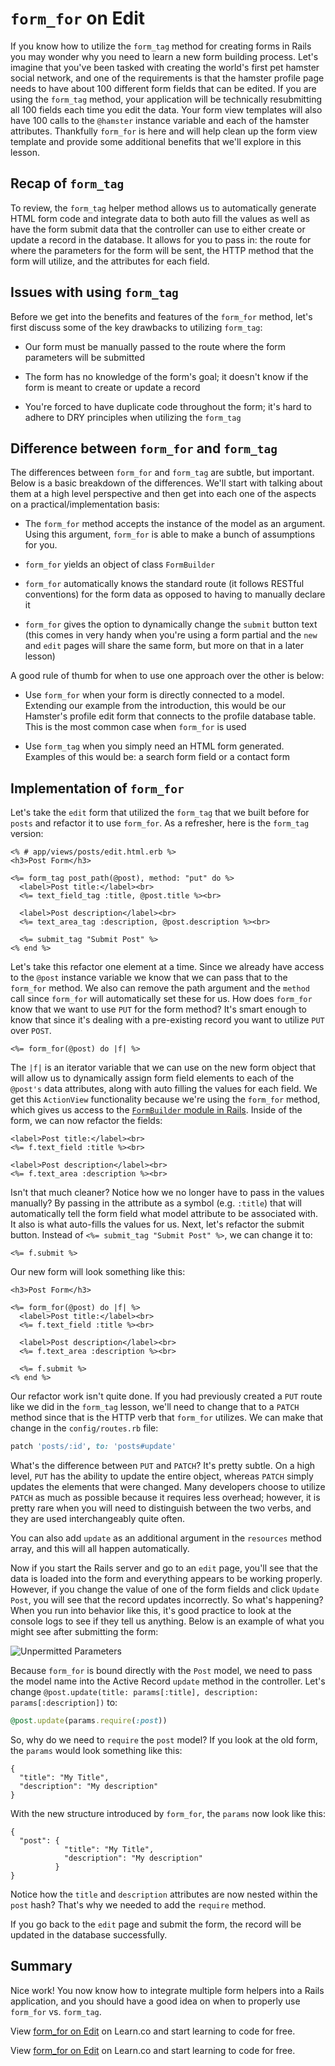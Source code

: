 # `form_for` on Edit

If you know how to utilize the `form_tag` method for creating forms in Rails you may wonder why you need to learn a new form building process. Let's imagine that you've been tasked with creating the world's first pet hamster social network, and one of the requirements is that the hamster profile page needs to have about 100 different form fields that can be edited. If you are using the `form_tag` method, your application will be technically resubmitting all 100 fields each time you edit the data. Your form view templates will also have 100 calls to the `@hamster` instance variable and each of the hamster attributes. Thankfully `form_for` is here and will help clean up the form view template and provide some additional benefits that we'll explore in this lesson.


## Recap of `form_tag`

To review, the `form_tag` helper method allows us to automatically generate HTML form code and integrate data to both auto fill the values as well as have the form submit data that the controller can use to either create or update a record in the database. It allows for you to pass in: the route for where the parameters for the form will be sent, the HTTP method that the form will utilize, and the attributes for each field.


## Issues with using `form_tag`

Before we get into the benefits and features of the `form_for` method, let's first discuss some of the key drawbacks to utilizing `form_tag`:

* Our form must be manually passed to the route where the form parameters will be submitted

* The form has no knowledge of the form's goal; it doesn't know if the form is meant to create or update a record

* You're forced to have duplicate code throughout the form; it's hard to adhere to DRY principles when utilizing the `form_tag`


## Difference between `form_for` and `form_tag`

The differences between `form_for` and `form_tag` are subtle, but important. Below is a basic breakdown of the differences. We'll start with talking about them at a high level perspective and then get into each one of the aspects on a practical/implementation basis:

* The `form_for` method accepts the instance of the model as an argument. Using this argument, `form_for` is able to make a bunch of assumptions for you.

* `form_for` yields an object of class `FormBuilder`

* `form_for` automatically knows the standard route (it follows RESTful conventions) for the form data as opposed to having to manually declare it

* `form_for` gives the option to dynamically change the `submit` button text (this comes in very handy when you're using a form partial and the `new` and `edit` pages will share the same form, but more on that in a later lesson)

A good rule of thumb for when to use one approach over the other is below:

* Use `form_for` when your form is directly connected to a model. Extending our example from the introduction, this would be our Hamster's profile edit form that connects to the profile database table. This is the most common case when `form_for` is used

* Use `form_tag` when you simply need an HTML form generated. Examples of this would be: a search form field or a contact form


## Implementation of `form_for`

Let's take the `edit` form that utilized the `form_tag` that we built before for `posts` and refactor it to use `form_for`. As a refresher, here is the `form_tag` version:

```erb
<% # app/views/posts/edit.html.erb %>
<h3>Post Form</h3>

<%= form_tag post_path(@post), method: "put" do %>
  <label>Post title:</label><br>
  <%= text_field_tag :title, @post.title %><br>

  <label>Post description</label><br>
  <%= text_area_tag :description, @post.description %><br>
  
  <%= submit_tag "Submit Post" %>
<% end %>
```

Let's take this refactor one element at a time. Since we already have access to the `@post` instance variable we know that we can pass that to the `form_for` method. We also can remove the path argument and the `method` call since `form_for` will automatically set these for us. How does `form_for` know that we want to use `PUT` for the form method? It's smart enough to know that since it's dealing with a pre-existing record you want to utilize `PUT` over `POST`.

```erb
<%= form_for(@post) do |f| %>
```

The `|f|` is an iterator variable that we can use on the new form object that will allow us to dynamically assign form field elements to each of the `@post's` data attributes, along with auto filling the values for each field. We get this `ActionView` functionality because we're using the `form_for` method, which gives us access to the [`FormBuilder` module in Rails](http://api.rubyonrails.org/classes/ActionView/Helpers/FormBuilder.html). Inside of the form, we can now refactor the fields:

```erb
<label>Post title:</label><br>
<%= f.text_field :title %><br>

<label>Post description</label><br>
<%= f.text_area :description %><br>
```

Isn't that much cleaner? Notice how we no longer have to pass in the values manually? By passing in the attribute as a symbol (e.g. `:title`) that will automatically tell the form field what model attribute to be associated with. It also is what auto-fills the values for us. Next, let's refactor the submit button. Instead of `<%= submit_tag "Submit Post" %>`, we can change it to:

```erb
<%= f.submit %>
```

Our new form will look something like this:

```erb
<h3>Post Form</h3>

<%= form_for(@post) do |f| %>
  <label>Post title:</label><br>
  <%= f.text_field :title %><br>

  <label>Post description</label><br>
  <%= f.text_area :description %><br>
  
  <%= f.submit %>
<% end %>
```

Our refactor work isn't quite done. If you had previously created a `PUT` route like we did in the `form_tag` lesson, we'll need to change that to a `PATCH` method since that is the HTTP verb that `form_for` utilizes. We can make that change in the `config/routes.rb` file:

```ruby
patch 'posts/:id', to: 'posts#update'
```

What's the difference between `PUT` and `PATCH`? It's pretty subtle. On a high level, `PUT` has the ability to update the entire object, whereas `PATCH` simply updates the elements that were changed. Many developers choose to utilize `PATCH` as much as possible because it requires less overhead; however, it is pretty rare when you will need to distinguish between the two verbs, and they are used interchangeably quite often.

You can also add `update` as an additional argument in the `resources` method array, and this will all happen automatically.

Now if you start the Rails server and go to an `edit` page, you'll see that the data is loaded into the form and everything appears to be working properly. However, if you change the value of one of the form fields and click `Update Post`, you will see that the record updates incorrectly. So what's happening? When you run into behavior like this, it's good practice to look at the console logs to see if they tell us anything. Below is an example of what you might see after submitting the form:

![Unpermitted Parameters](https://s3.amazonaws.com/flatiron-bucket/readme-lessons/unpermitted_params.png)

Because `form_for` is bound directly with the `Post` model, we need to pass the model name into the Active Record `update` method in the controller. Let's change `@post.update(title: params[:title], description: params[:description])` to:

```ruby
@post.update(params.require(:post))
```

So, why do we need to `require` the `post` model? If you look at the old form, the `params` would look something like this:

```
{
  "title": "My Title",
  "description": "My description"
}
```

With the new structure introduced by `form_for`, the `params` now look like this:

```
{
  "post": {
            "title": "My Title",
            "description": "My description"
          }
}
```

Notice how the `title` and `description` attributes are now nested within the `post` hash? That's why we needed to add the `require` method.

If you go back to the `edit` page and submit the form, the record will be updated in the database successfully.


## Summary

Nice work! You now know how to integrate multiple form helpers into a Rails application, and you should have a good idea on when to properly use `form_for` vs. `form_tag`.

<p data-visibility='hidden'>View <a href='https://learn.co/lessons/rails-form_for-on-edit-readme'>form_for on Edit</a> on Learn.co and start learning to code for free.</p>

<p class='util--hide'>View <a href='https://learn.co/lessons/rails-form_for-on-edit-readme'>form_for on Edit</a> on Learn.co and start learning to code for free.</p>
